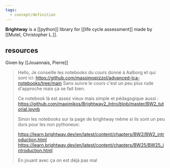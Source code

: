 ```yaml
---
tags:
  - concept/definition
---
```

**Brightway** is a [[python]] library for [[life cycle assessment]] made by [[Mutel, Christopher L.]].

## resources
Given by [[Jouannais, Pierre]]
> Hello, Je conseille les notebooks du cours donné à Aalborg et qui sont ici: https://github.com/massimopizzol/advanced-lca-notebooks/tree/main
> Sans suivre le cours c'est un peu plus rude d'approche mais ça se fait bien.
> 
> Ce notebook là est assez vieux mais simple et pédagogique aussi : https://github.com/maximikos/Brightway2_Intro/blob/master/BW2_tutorial.ipynb
> 
> Sinon les notebooks sur la page de brightway même si ils sont un peu durs pour les non pythoneux:
> 
> https://learn.brightway.dev/en/latest/content/chapters/BW2/BW2_introduction.html
> https://learn.brightway.dev/en/latest/content/chapters/BW25/BW25_introduction.html
> 
> En jouant avec ça on est déjà pas mal
